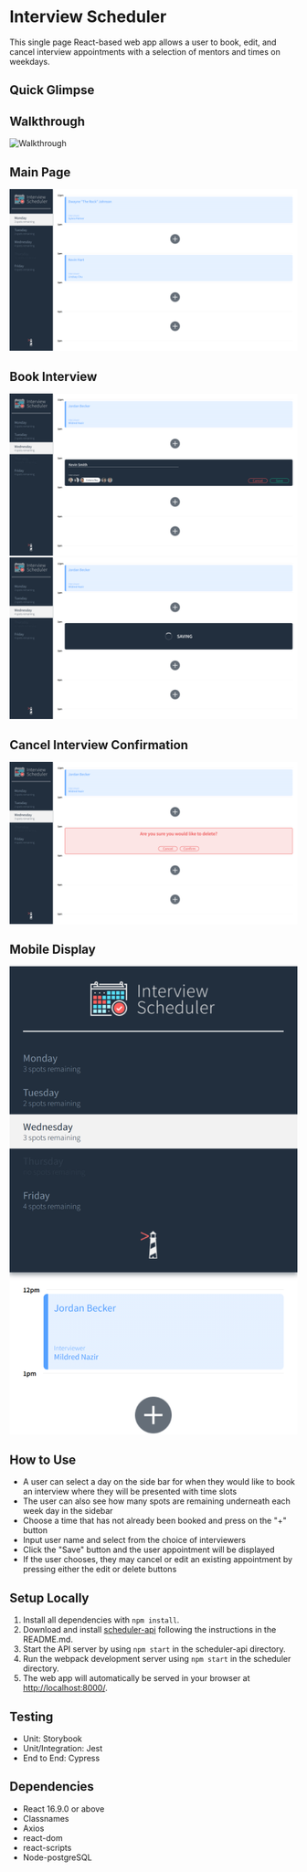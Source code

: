 # Interview Scheduler
This single page React-based web app allows a user to book, edit, and cancel interview appointments with a selection of mentors and times on weekdays.

## Quick Glimpse

## **Walkthrough**
![Walkthrough](https://github.com/jeandre-visser/scheduler/blob/master/docs/Interview%20Scheduler.gif)
## **Main Page**
![Main Page](https://github.com/jeandre-visser/scheduler/blob/master/docs/appointments.png)

## **Book Interview**
![Book Interview](https://github.com/jeandre-visser/scheduler/blob/master/docs/book-interview.png)
![Save Appointment](https://github.com/jeandre-visser/scheduler/blob/master/docs/save-interview.png)

## **Cancel Interview Confirmation**
![Cancel Interview](https://github.com/jeandre-visser/scheduler/blob/master/docs/cancel-interview.png)

## **Mobile Display**
![Mobile](https://github.com/jeandre-visser/scheduler/blob/master/docs/mobile.png)


## How to Use
- A user can select a day on the side bar for when they would like to book an interview where they will be presented with time slots
- The user can also see how many spots are remaining underneath each week day in the sidebar
- Choose a time that has not already been booked and press on the "+" button
- Input user name and select from the choice of interviewers
- Click the "Save" button and the user appointment will be displayed
- If the user chooses, they may cancel or edit an existing appointment by pressing either the edit or delete buttons

## Setup Locally
1. Install all dependencies with `npm install`.
2.  Download and install [scheduler-api](https://github.com/jeandre-visser/scheduler-api) following the instructions in the README.md.
3. Start the API server by using `npm start` in the scheduler-api directory.
4. Run the webpack development server using `npm start` in the scheduler directory. 
5. The web app will automatically be served in your browser at <http://localhost:8000/>.

## Testing
- Unit: Storybook
- Unit/Integration: Jest
- End to End: Cypress


## Dependencies
- React 16.9.0 or above
- Classnames
- Axios
- react-dom
- react-scripts
- Node-postgreSQL





